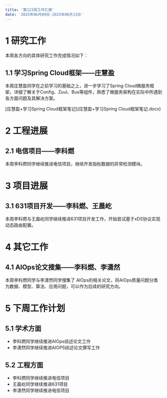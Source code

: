 ```yaml
---
title: '第123周工作汇报'
date: '2025年06月09日-2025年06月13日'
---
```


<!-- 只允许使用一级标题和二级标题 -->

# 1 研究工作

本周各方向的具体研究工作完成情况如下：

## 1.1 学习Spring Cloud框架——庄慧盈

本周庄慧盈同学在之前学习的基础之上，进一步学习了Spring Cloud微服务框架，详细了解关于Config、Zuul、Bus等组件，熟悉了微服务架构在实际中所遇到各方面问题及其解决方案。

<!-- 注意该超链接应该如何使用，不需要进行手动的编号，注意附件名不能有任何的空格 -->
[庄慧盈+学习Spring Cloud框架笔记](庄慧盈+学习Spring Cloud框架笔记.docx)

# 2 工程进展

## 2.1 电信项目——李科燃

本周李科燃同学继续推进电信项目，继续开发指标数据的异常检测模块。

# 3 项目进展

## 3.1 631项目开发——李科燃、王晨屹

本周李科燃与王晨屹同学继续推进631项目开发工作，开始尝试基于xDS协议实现动态路由配置。

# 4 其它工作

## 4.1 AIOps论文搜集——李科燃、李潇然

本周李科燃同学与李潇然同学搜集了 AIOps的相关论文，将AIOps质量问题分类为数据、模型、算法、应用问题，可以作为后续的研究方向。

# 5 下周工作计划

## 5.1 学术方面

+ 李科燃同学继续推进AIOps综述论文工作
+ 李潇然同学继续推进AIOPS综述论文撰写工作

## 5.2 工程方面

+ 李科燃同学继续推进电信项目
+ 王晨屹同学继续推进631项目
+ 李潇然同学继续推进电信项目
